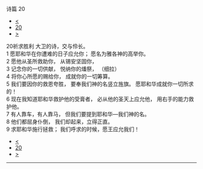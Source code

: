 ﻿





 诗篇 20




* [<](bible/PSA019.md)
* [20](bible/PSA.md)
* [>](bible/PSA021.md)



 
20祈求胜利 大卫的诗，交与伶长。  
1 愿耶和华在你遭难的日子应允你； 愿名为雅各神的高举你。  
2 愿他从圣所救助你， 从锡安坚固你，  
3 记念你的一切供献， 悦纳你的燔祭， （细拉）   
4 将你心所愿的赐给你， 成就你的一切筹算。  
5 我们要因你的救恩夸胜， 要奉我们神的名竖立旌旗。 愿耶和华成就你一切所求的！     
6 现在我知道耶和华救护他的受膏者， 必从他的圣天上应允他， 用右手的能力救护他。  
7 有人靠车，有人靠马， 但我们要提到耶和华—我们神的名。  
8 他们都屈身仆倒， 我们却起来，立得正直。     
9 求耶和华施行拯救； 我们呼求的时候，愿王应允我们！ 
* [<](bible/PSA019.md)
* [20](bible/PSA.md)
* [>](bible/PSA021.md)





---









